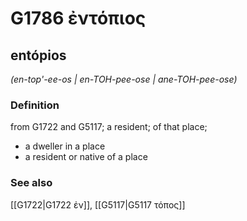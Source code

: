 # G1786 ἐντόπιος

## entópios

_(en-top'-ee-os | en-TOH-pee-ose | ane-TOH-pee-ose)_

### Definition

from G1722 and G5117; a resident; of that place; 

- a dweller in a place
- a resident or native of a place

### See also

[[G1722|G1722 ἐν]], [[G5117|G5117 τόπος]]
